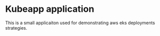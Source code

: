 # Kubeapp application

This is a small applicaiton used for demonstrating aws eks deployments strategies.  


